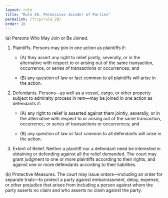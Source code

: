 ```yaml
---
layout: rule
title: "Rule 20. Permissive Joinder of Parties"
permalink: /frcp/rule_20/
order: 20
---
```


(a) Persons Who May Join or Be Joined.


1. Plaintiffs. Persons may join in one action as plaintiffs if:


    - (A) they assert any right to relief jointly, severally, or in the alternative with respect to or arising out of the same transaction, occurrence, or series of transactions or occurrences; and


    - (B) any question of law or fact common to all plaintiffs will arise in the action.


2. Defendants. Persons—as well as a vessel, cargo, or other property subject to admiralty process in rem—may be joined in one action as defendants if:


    - (A) any right to relief is asserted against them jointly, severally, or in the alternative with respect to or arising out of the same transaction, occurrence, or series of transactions or occurrences; and


    - (B) any question of law or fact common to all defendants will arise in the action.


3. Extent of Relief. Neither a plaintiff nor a defendant need be interested in obtaining or defending against all the relief demanded. The court may grant judgment to one or more plaintiffs according to their rights, and against one or more defendants according to their liabilities.


(b) Protective Measures. The court may issue orders—including an order for separate trials—to protect a party against embarrassment, delay, expense, or other prejudice that arises from including a person against whom the party asserts no claim and who asserts no claim against the party.
